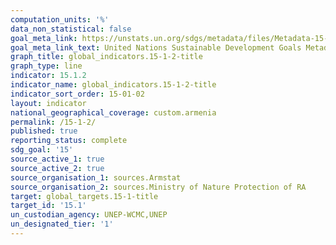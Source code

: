 ```yaml
---
computation_units: '%'
data_non_statistical: false
goal_meta_link: https://unstats.un.org/sdgs/metadata/files/Metadata-15-01-02.pdf
goal_meta_link_text: United Nations Sustainable Development Goals Metadata (pdf 456kB)
graph_title: global_indicators.15-1-2-title
graph_type: line
indicator: 15.1.2
indicator_name: global_indicators.15-1-2-title
indicator_sort_order: 15-01-02
layout: indicator
national_geographical_coverage: custom.armenia
permalink: /15-1-2/
published: true
reporting_status: complete
sdg_goal: '15'
source_active_1: true
source_active_2: true
source_organisation_1: sources.Armstat
source_organisation_2: sources.Ministry of Nature Protection of RA
target: global_targets.15-1-title
target_id: '15.1'
un_custodian_agency: UNEP-WCMC,UNEP
un_designated_tier: '1'
---
```

